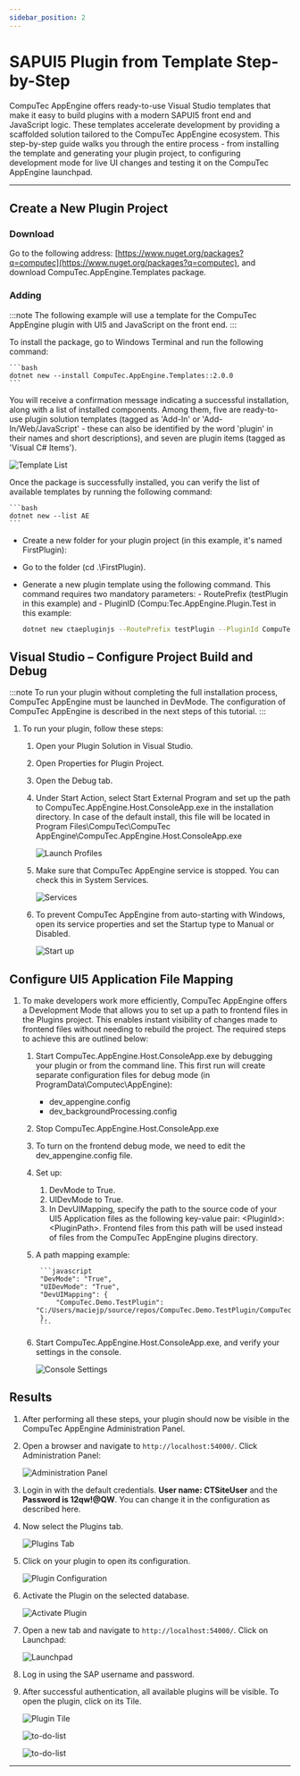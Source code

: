 ```yaml
---
sidebar_position: 2
---
```


# SAPUI5 Plugin from Template Step-by-Step

CompuTec AppEngine offers ready-to-use Visual Studio templates that make it easy to build plugins with a modern SAPUI5 front end and JavaScript logic. These templates accelerate development by providing a scaffolded solution tailored to the CompuTec AppEngine ecosystem. This step-by-step guide walks you through the entire process - from installing the template and generating your plugin project, to configuring development mode for live UI changes and testing it on the CompuTec AppEngine launchpad.

---

## Create a New Plugin Project

### Download

Go to the following address: [https://www.nuget.org/packages?q=computec](https://www.nuget.org/packages?q=computec), and download CompuTec.AppEngine.Templates package.

### Adding

:::note
    The following example will use a template for the CompuTec AppEngine plugin with UI5 and JavaScript on the front end.
:::

To install the package, go to Windows Terminal and run the following command:

    ```bash
    dotnet new --install CompuTec.AppEngine.Templates::2.0.0
    ```

You will receive a confirmation message indicating a successful installation, along with a list of installed components. Among them, five are ready-to-use plugin solution templates (tagged as 'Add-In' or 'Add-In/Web/JavaScript' - these can also be identified by the word 'plugin' in their names and short descriptions), and seven are plugin items (tagged as 'Visual C# Items').

![Template List](./media/sapui5/template-list.webp)

Once the package is successfully installed, you can verify the list of available templates by running the following command:

    ```bash
    dotnet new --list AE
    ```

- Create a new folder for your plugin project (in this example, it's named FirstPlugin):
- Go to the folder (cd .\FirstPlugin).
- Generate a new plugin template using the following command. This command requires two mandatory parameters:
        - RoutePrefix (testPlugin in this example) and
        - PluginID (Compu:Tec.AppEngine.Plugin.Test in this example:

    ```bash
    dotnet new ctaepluginjs --RoutePrefix testPlugin --PluginId CompuTec.AppEngine.Plugin.Test
    ```

## Visual Studio – Configure Project Build and Debug

:::note
    To run your plugin without completing the full installation process, CompuTec AppEngine must be launched in DevMode. The configuration of CompuTec AppEngine is described in the next steps of this tutorial.
:::

1. To run your plugin, follow these steps:

    1. Open your Plugin Solution in Visual Studio.
    2. Open Properties for Plugin Project.
    3. Open the Debug tab.
    4. Under Start Action, select Start External Program and set up the path to CompuTec.AppEngine.Host.ConsoleApp.exe in the installation directory. In case of the default install, this file will be located in Program Files\CompuTec\CompuTec AppEngine\CompuTec.AppEngine.Host.ConsoleApp.exe

        ![Launch Profiles](./media/sapui5/launch-profiles.webp)
    5. Make sure that CompuTec AppEngine service is stopped. You can check this in System Services.

        ![Services](./media/sapui5/app-engine-services.webp)
    6. To prevent CompuTec AppEngine from auto-starting with Windows, open its service properties and set the Startup type to Manual or Disabled.

        ![Start up](./media/sapui5/startup-type.webp)

## Configure UI5 Application File Mapping

1. To make developers work more efficiently, CompuTec AppEngine offers a Development Mode that allows you to set up a path to frontend files in the Plugins project. This enables instant visibility of changes made to frontend files without needing to rebuild the project. The required steps to achieve this are outlined below:

    1. Start CompuTec.AppEngine.Host.ConsoleApp.exe by debugging your plugin or from the command line. This first run will create separate configuration files for debug mode (in ProgramData\Computec\AppEngine):

        - dev_appengine.config
        - dev_backgroundProcessing.config
    2. Stop CompuTec.AppEngine.Host.ConsoleApp.exe
    3. To turn on the frontend debug mode, we need to edit the dev_appengine.config file.
    4. Set up:

        1. DevMode to True.
        2. UIDevMode to True.
        3. In DevUIMapping, specify the path to the source code of your UI5 Application files as the following key-value pair: \<PluginId\>:\<PluginPath\>. Frontend files from this path will be used instead of files from the CompuTec AppEngine plugins directory.
    5. A path mapping example:

            ```javascript
            "DevMode": "True",
            "UIDevMode": "True",
            "DevUIMapping": {
                "CompuTec.Demo.TestPlugin": "C:/Users/maciejp/source/repos/CompuTec.Demo.TestPlugin/CompuTec.Demo.TestPlugin/www"
            },
            ```

    6. Start CompuTec.AppEngine.Host.ConsoleApp.exe, and verify your settings in the console.

        ![Console Settings](./media/sapui5/console-settings.webp)

## Results

1. After performing all these steps, your plugin should now be visible in the CompuTec AppEngine Administration Panel.
2. Open a browser and navigate to `http://localhost:54000/`. Click Administration Panel:

    ![Administration Panel](./media/sapui5/administration-panel.webp)
3. Login in with the default credentials. **User name: CTSiteUser** and the **Password is 12qw!@QW**. You can change it in the configuration as described here.
4. Now select the Plugins tab.

    ![Plugins Tab](./media/sapui5/plugins-tab.webp)
5. Click on your plugin to open its configuration.

    ![Plugin Configuration](./media/sapui5/plugin-configuration.webp)
6. Activate the Plugin on the selected database.

    ![Activate Plugin](./media/sapui5/activate-plugin.webp)
7. Open a new tab and navigate to `http://localhost:54000/`. Click on Launchpad:

    ![Launchpad](./media/sapui5/launch-pad.webp)
8. Log in using the SAP username and password.
9. After successful authentication, all available plugins will be visible. To open the plugin, click on its Tile.

    ![Plugin Tile](./media/sapui5/plugin-tile.webp)

    ![to-do-list](./media/sapui5/to-do-list.webp)

    ![to-do-list](./media/sapui5/to-do-list-2.webp)

---
